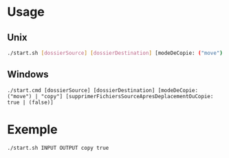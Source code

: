 # Usage

## Unix
```bash
./start.sh [dossierSource] [dossierDestination] [modeDeCopie: ("move") | "copy"] [supprimerFichiersSourceApresDeplacementOuCopie: true | (false)]
```

## Windows
```batch
./start.cmd [dossierSource] [dossierDestination] [modeDeCopie: ("move") | "copy"] [supprimerFichiersSourceApresDeplacementOuCopie: true | (false)]
```

# Exemple

```bash
./start.sh INPUT OUTPUT copy true
```

